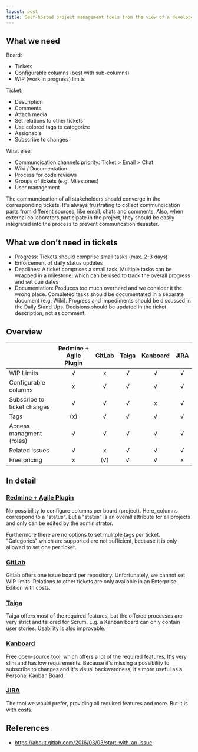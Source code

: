 ```yaml
---
layout: post
title: Self-hosted project management tools from the view of a developer
---
```


## What we need

Board:
- Tickets
- Configurable columns (best with sub-columns)
- WIP (work in progress) limits

Ticket:
- Description
- Comments
- Attach media
- Set relations to other tickets
- Use colored tags to categorize
- Assignable
- Subscribe to changes

What else:
- Communcication channels priority: Ticket > Email > Chat
- Wiki / Documentation
- Process for code reviews
- Groups of tickets (e.g. Milestones)
- User management

The communcication of all stakeholders should converge in the corresponding tickets.
It's always frustrating to collect communcication parts from different sources, like
email, chats and comments. Also, when external collaborators participate in the project, they should be easily
integrated into the process to prevent communcation desaster.

## What we don't need in tickets

- Progress: Tickets should comprise small tasks (max. 2-3 days)
- Enforcement of daily status updates
- Deadlines: A ticket comprises a small task. Multiple tasks can be wrapped in a milestone,
which can be used to track the overall progress and set due dates
- Documentation: Produces too much overhead and we consider it the wrong place. Completed tasks should be
documentated in a separate document (e.g. Wiki). Progress and impediments should be discussed in the Daily Stand Ups.
Decisions should be updated in the ticket description, not as comment.

## Overview

|                               | Redmine + Agile Plugin      | GitLab| Taiga | Kanboard  | JIRA  |
| ----------------------------- |:---------------------------:|:-----:|:-----:|:---------:|:-----:|
| WIP Limits                    | √                           | x     | √     | √         | √     |
| Configurable columns          | x                           | √     | √     | √         | √     |
| Subscribe to ticket changes   | √                           | √     | √     | x         | √     |
| Tags                          | (x)                         | √     | √     | √         | √     |
| Access managment (roles)      | √                           | √     | √     | √         | √     |
| Related issues                | √                           | x     | √     | √         | √     |
| Free pricing                  | x                           | (√)   | √     | √         | x     |

## In detail

### [Redmine + Agile Plugin](https://www.redmineup.com/pages/plugins/agile)

No possibility to configure columns per board (project). Here, columns correspond to
a "status". But a "status" is an overall attribute for all projects and only can be edited by the
administrator.

Furthermore there are no options to set mulitple tags per ticket. "Categories" which are supported are not
sufficient, because it is only allowed to set one per ticket.

### [GitLab](https://about.gitlab.com/)

Gitlab offers one issue board per repository. Unfortunately, we cannot set WIP limits.
Relations to other tickets are only available in an Enterprise Edition with costs.

### [Taiga](https://taiga.io/)

Taiga offers most of the required features, but the offered processes are very strict and tailored for Scrum.
E.g. a Kanban board can only contain user stories. Usability is also improvable.

### [Kanboard](https://kanboard.net/)

Free open-source tool, which offers a lot of the required features. It's very slim and has low requirements.
Because it's missing a possibility to subscribe to changes and it's visual backwardness, it's more useful as a
Personal Kanban Board.

### [JIRA](https://www.atlassian.com/software/jira)

The tool we would prefer, providing all required features and more. But it is with costs.

## References
* <https://about.gitlab.com/2016/03/03/start-with-an-issue>
